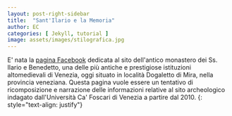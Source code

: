 ```yaml
---
layout: post-right-sidebar
title:  "Sant'Ilario e la Memoria"
author: EC
categories: [ Jekyll, tutorial ]
image: assets/images/stilografica.jpg
---
```


E' nata la [pagina Facebook](https://www.facebook.com/TERRAManMade) dedicata al sito dell'antico monastero dei Ss. Ilario e Benedetto, una delle più antiche e prestigiose istituzioni altomedievali di Venezia, 
oggi situato in località Dogaletto di Mira, nella provincia veneziana. Questa pagina vuole essere un tentativo di ricomposizione e narrazione delle informazioni 
relative al sito archeologico indagato dall'Università Ca' Foscari di Venezia a partire dal 2010.
{: style="text-align: justify"}


